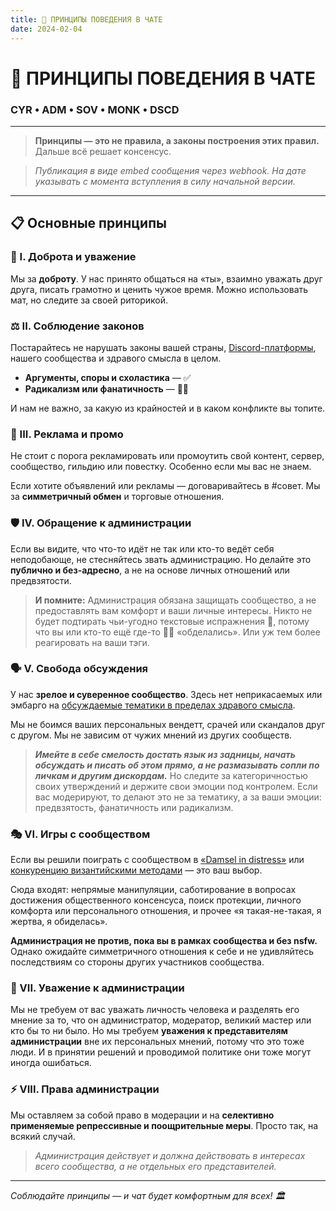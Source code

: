 ```yaml
---
title: 💬 ПРИНЦИПЫ ПОВЕДЕНИЯ В ЧАТЕ
date: 2024-02-04
---
```


# 💬 ПРИНЦИПЫ ПОВЕДЕНИЯ В ЧАТЕ

### CYR • ADM • SOV • MONK • DSCD

---

> **Принципы — это не правила, а законы построения этих правил.** Дальше всё решает консенсус.

> *Публикация в виде embed сообщения через webhook. На дате указывать с момента вступления в силу начальной версии.*

---

## 📋 Основные принципы

### 🤝 I. Доброта и уважение
Мы за **доброту**. У нас принято общаться на «ты», взаимно уважать друг друга, писать грамотно и ценить чужое время. Можно использовать мат, но следите за своей риторикой.

### ⚖️ II. Соблюдение законов
Постарайтесь не нарушать законы вашей страны, [Discord-платформы](https://discord.com/terms), нашего сообщества и здравого смысла в целом.

- **Аргументы, споры и схоластика** — ✅
- **Радикализм или фанатичность** — 🙅‍♂️

И нам не важно, за какую из крайностей и в каком конфликте вы топите.

### 📢 III. Реклама и промо
Не стоит с порога рекламировать или промоутить свой контент, сервер, сообщество, гильдию или повестку. Особенно если мы вас не знаем.

Если хотите объявлений или рекламы — договаривайтесь в #совет. Мы за **симметричный обмен** и торговые отношения.

### 🛡️ IV. Обращение к администрации
Если вы видите, что что-то идёт не так или кто-то ведёт себя неподобающе, не стесняйтесь звать администрацию. Но делайте это **публично и без-адресно**, а не на основе личных отношений или предвзятости.

> **И помните:** Администрация обязана защищать сообщество, а не предоставлять вам комфорт и ваши личные интересы. Никто не будет подтирать чьи-угодно текстовые испражнения 💩, потому что вы или кто-то ещё где-то 👶🍼 «обделались». Или уж тем более реагировать на ваши тэги.

### 🗣️ V. Свобода обсуждения
У нас **зрелое и суверенное сообщество**. Здесь нет неприкасаемых или эмбарго на [обсуждаемые тематики в пределах здравого смысла](https://discord.com/guidelines).

Мы не боимся ваших персональных вендетт, срачей или скандалов друг с другом. Мы не зависим от чужих мнений из других сообществ.

> ***Имейте в себе смелость достать язык из задницы, начать обсуждать и писать об этом прямо, а не размазывать сопли по личкам и другим дискордам.*** Но следите за категоричностью своих утверждений и держите свои эмоции под контролем. Если вас модерируют, то делают это не за тематику, а за ваши эмоции: предвзятость, фанатичность или радикализм.

### 🎭 VI. Игры с сообществом
Если вы решили поиграть с сообществом в [«Damsel in distress»](https://ru.wikipedia.org/wiki/Дева_в_беде) или [конкуренцию византийскими методами](https://ru.wikipedia.org/wiki/Византийская_дипломатия) — это ваш выбор.

Сюда входят: непрямые манипуляции, саботирование в вопросах достижения общественного консенсуса, поиск протекции, личного комфорта или персонального отношения, и прочее «я такая-не-такая, я жертва, я обиделась».

**Администрация не против, пока вы в рамках сообщества и без nsfw.** Однако ожидайте симметричного отношения к себе и не удивляйтесь последствиям со стороны других участников сообщества.

### 👑 VII. Уважение к администрации
Мы не требуем от вас уважать личность человека и разделять его мнение за то, что он администратор, модератор, великий мастер или кто бы то ни было. Но мы требуем **уважения к представителям администрации** вне их персональных мнений, потому что это тоже люди. И в принятии решений и проводимой политике они тоже могут иногда ошибаться.

### ⚡ VIII. Права администрации
Мы оставляем за собой право в модерации и на **селективно применяемые репрессивные и поощрительные меры**. Просто так, на всякий случай.

> *Администрация действует и должна действовать в интересах всего сообщества, а не отдельных его представителей.*

---

*Соблюдайте принципы — и чат будет комфортным для всех! 🏛️*


